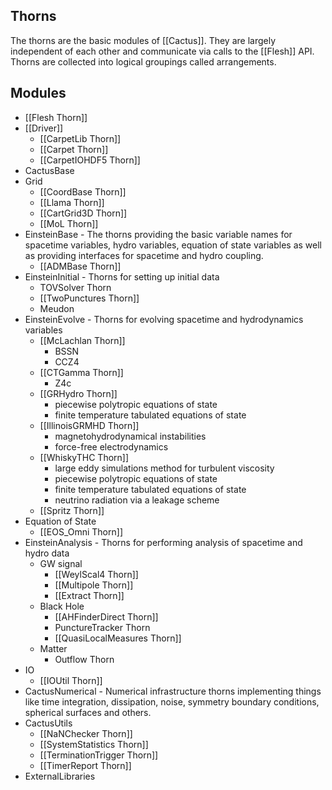 ## Thorns

The thorns are the basic modules of [[Cactus]]. They are largely independent of each other and communicate via calls to the [[Flesh]] API. Thorns are collected into logical groupings called arrangements.

## Modules

- [[Flesh Thorn]]
- [[Driver]]
	- [[CarpetLib Thorn]]
	- [[Carpet Thorn]]
	- [[CarpetIOHDF5 Thorn]]
- CactusBase
- Grid
	- [[CoordBase Thorn]]
	- [[Llama Thorn]]
	- [[CartGrid3D Thorn]]
	- [[MoL Thorn]]
- EinsteinBase - The thorns providing the basic variable names for spacetime variables, hydro variables, equation of state variables as well as providing interfaces for spacetime and hydro coupling.
	- [[ADMBase Thorn]]
- EinsteinInitial - Thorns for setting up initial data
	- TOVSolver Thorn
	- [[TwoPunctures Thorn]]
	- Meudon
- EinsteinEvolve - Thorns for evolving spacetime and hydrodynamics variables
	- [[McLachlan Thorn]]
		- BSSN
		- CCZ4
	- [[CTGamma Thorn]]
		- Z4c
	- [[GRHydro Thorn]]
		- piecewise polytropic equations of state
		- finite temperature tabulated equations of state
	- [[IllinoisGRMHD Thorn]]
		- magnetohydrodynamical instabilities
		- force-free electrodynamics
	- [[WhiskyTHC Thorn]]
		- large eddy simulations method for turbulent viscosity
		- piecewise polytropic equations of state
		- finite temperature tabulated equations of state
		- neutrino radiation via a leakage scheme
	- [[Spritz Thorn]]
- Equation of State
	- [[EOS_Omni Thorn]]
- EinsteinAnalysis - Thorns for performing analysis of spacetime and hydro data
	- GW signal
		- [[WeylScal4 Thorn]]
		- [[Multipole Thorn]]
		- [[Extract Thorn]]
	- Black Hole
		- [[AHFinderDirect Thorn]]
		- PunctureTracker Thorn
		- [[QuasiLocalMeasures Thorn]]
	- Matter
		- Outflow Thorn
- IO
	- [[IOUtil Thorn]]
- CactusNumerical - Numerical infrastructure thorns implementing things like time integration, dissipation, noise, symmetry boundary conditions, spherical surfaces and others.
- CactusUtils
	- [[NaNChecker Thorn]]
	- [[SystemStatistics Thorn]]
	- [[TerminationTrigger Thorn]]
	- [[TimerReport Thorn]]
- ExternalLibraries